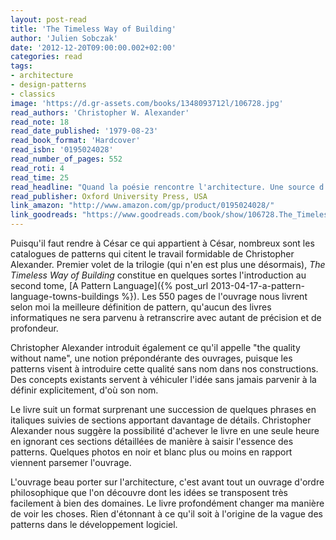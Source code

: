 ```yaml
---
layout: post-read
title: 'The Timeless Way of Building'
author: 'Julien Sobczak'
date: '2012-12-20T09:00:00.002+02:00'
categories: read
tags:
- architecture
- design-patterns
- classics
image: 'https://d.gr-assets.com/books/1348093712l/106728.jpg'
read_authors: 'Christopher W. Alexander'
read_note: 18
read_date_published: '1979-08-23'
read_book_format: 'Hardcover'
read_isbn: '0195024028'
read_number_of_pages: 552
read_roti: 4
read_time: 25
read_headline: "Quand la poésie rencontre l'architecture. Une source d'inspiration. Un grand classique."
read_publisher: Oxford University Press, USA
link_amazon: "http://www.amazon.com/gp/product/0195024028/"
link_goodreads: "https://www.goodreads.com/book/show/106728.The_Timeless_Way_of_Building"
---
```



Puisqu'il faut rendre à César ce qui appartient à César, nombreux sont les catalogues de patterns qui citent le travail formidable de Christopher Alexander. Premier volet de la trilogie (qui n'en est plus une désormais), *The Timeless Way of Building* constitue en quelques sortes l'introduction au second tome, [A Pattern Language]({% post_url 2013-04-17-a-pattern-language-towns-buildings %}). Les 550 pages de l'ouvrage nous livrent selon moi la meilleure définition de pattern, qu'aucun des livres informatiques ne sera parvenu à retranscrire avec autant de précision et de profondeur.

Christopher Alexander introduit également ce qu'il appelle "the quality without name", une notion prépondérante des ouvrages, puisque les patterns visent à introduire cette qualité sans nom dans nos constructions. Des concepts existants servent à véhiculer l'idée sans jamais parvenir à la définir explicitement, d'où son nom.

Le livre suit un format surprenant une succession de quelques phrases en italiques suivies de sections apportant davantage de détails. Christopher Alexander nous suggère la possibilité d'achever le livre en une seule heure en ignorant ces sections détaillées de manière à saisir l'essence des patterns. Quelques photos en noir et blanc plus ou moins en rapport viennent parsemer l'ouvrage.

L'ouvrage beau porter sur l'architecture, c'est avant tout un ouvrage d'ordre philosophique que l'on découvre dont les idées se transposent très facilement à bien des domaines. Le livre profondément changer ma manière de voir les choses. Rien d'étonnant à ce qu'il soit à l'origine de la vague des patterns dans le développement logiciel.

